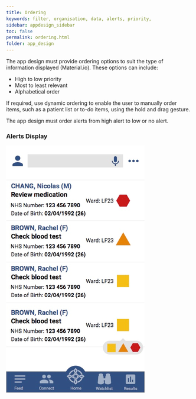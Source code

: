 ```yaml
---
title: Ordering 
keywords: filter, organisation, data, alerts, priority, 
sidebar: appdesign_sidebar
toc: false
permalink: ordering.html
folder: app_design 
---
```


The app design must provide ordering options to suit the type of information displayed (Material.io). These options can include:
* High to low priority
* Most to least relevant
* Alphabetical order

If required, use dynamic ordering to enable the user to manually order items, such as a patient list or to-do items, using the hold and drag gesture.

The app design must order alerts from high alert to low or no alert.  

### Alerts Display

<img class="img-responsive img-thumbnail" src="/images/examples/design-standards-ordering-example.png">
